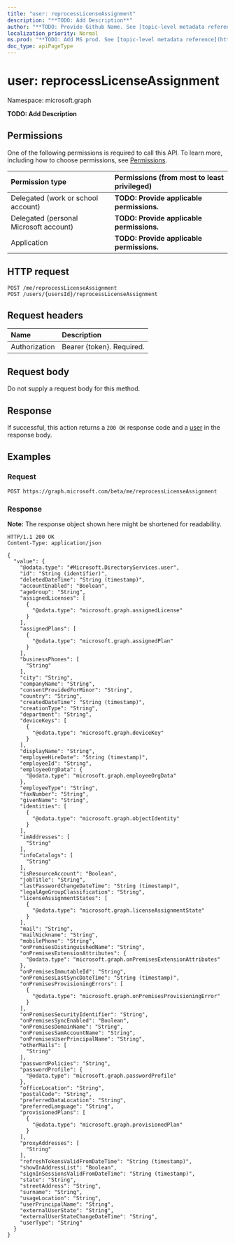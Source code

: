 ```yaml
---
title: "user: reprocessLicenseAssignment"
description: "**TODO: Add Description**"
author: "**TODO: Provide Github Name. See [topic-level metadata reference](https://msgo.azurewebsites.net/add/document/guidelines/metadata.html#topic-level-metadata)**"
localization_priority: Normal
ms.prod: "**TODO: Add MS prod. See [topic-level metadata reference](https://msgo.azurewebsites.net/add/document/guidelines/metadata.html#topic-level-metadata)**"
doc_type: apiPageType
---
```


# user: reprocessLicenseAssignment
Namespace: microsoft.graph

**TODO: Add Description**

## Permissions
One of the following permissions is required to call this API. To learn more, including how to choose permissions, see [Permissions](/graph/permissions-reference).

|Permission type|Permissions (from most to least privileged)|
|:---|:---|
|Delegated (work or school account)|**TODO: Provide applicable permissions.**|
|Delegated (personal Microsoft account)|**TODO: Provide applicable permissions.**|
|Application|**TODO: Provide applicable permissions.**|

## HTTP request

<!-- {
  "blockType": "ignored"
}
-->
``` http
POST /me/reprocessLicenseAssignment
POST /users/{usersId}/reprocessLicenseAssignment
```

## Request headers
|Name|Description|
|:---|:---|
|Authorization|Bearer {token}. Required.|

## Request body
Do not supply a request body for this method.

## Response

If successful, this action returns a `200 OK` response code and a [user](../resources/user.md) in the response body.

## Examples

### Request
<!-- {
  "blockType": "request",
  "name": "user_reprocesslicenseassignment"
}
-->
``` http
POST https://graph.microsoft.com/beta/me/reprocessLicenseAssignment
```


### Response
**Note:** The response object shown here might be shortened for readability.
<!-- {
  "blockType": "response",
  "truncated": true,
  "@odata.type": "Microsoft.DirectoryServices.user"
}
-->
``` http
HTTP/1.1 200 OK
Content-Type: application/json

{
  "value": {
    "@odata.type": "#Microsoft.DirectoryServices.user",
    "id": "String (identifier)",
    "deletedDateTime": "String (timestamp)",
    "accountEnabled": "Boolean",
    "ageGroup": "String",
    "assignedLicenses": [
      {
        "@odata.type": "microsoft.graph.assignedLicense"
      }
    ],
    "assignedPlans": [
      {
        "@odata.type": "microsoft.graph.assignedPlan"
      }
    ],
    "businessPhones": [
      "String"
    ],
    "city": "String",
    "companyName": "String",
    "consentProvidedForMinor": "String",
    "country": "String",
    "createdDateTime": "String (timestamp)",
    "creationType": "String",
    "department": "String",
    "deviceKeys": [
      {
        "@odata.type": "microsoft.graph.deviceKey"
      }
    ],
    "displayName": "String",
    "employeeHireDate": "String (timestamp)",
    "employeeId": "String",
    "employeeOrgData": {
      "@odata.type": "microsoft.graph.employeeOrgData"
    },
    "employeeType": "String",
    "faxNumber": "String",
    "givenName": "String",
    "identities": [
      {
        "@odata.type": "microsoft.graph.objectIdentity"
      }
    ],
    "imAddresses": [
      "String"
    ],
    "infoCatalogs": [
      "String"
    ],
    "isResourceAccount": "Boolean",
    "jobTitle": "String",
    "lastPasswordChangeDateTime": "String (timestamp)",
    "legalAgeGroupClassification": "String",
    "licenseAssignmentStates": [
      {
        "@odata.type": "microsoft.graph.licenseAssignmentState"
      }
    ],
    "mail": "String",
    "mailNickname": "String",
    "mobilePhone": "String",
    "onPremisesDistinguishedName": "String",
    "onPremisesExtensionAttributes": {
      "@odata.type": "microsoft.graph.onPremisesExtensionAttributes"
    },
    "onPremisesImmutableId": "String",
    "onPremisesLastSyncDateTime": "String (timestamp)",
    "onPremisesProvisioningErrors": [
      {
        "@odata.type": "microsoft.graph.onPremisesProvisioningError"
      }
    ],
    "onPremisesSecurityIdentifier": "String",
    "onPremisesSyncEnabled": "Boolean",
    "onPremisesDomainName": "String",
    "onPremisesSamAccountName": "String",
    "onPremisesUserPrincipalName": "String",
    "otherMails": [
      "String"
    ],
    "passwordPolicies": "String",
    "passwordProfile": {
      "@odata.type": "microsoft.graph.passwordProfile"
    },
    "officeLocation": "String",
    "postalCode": "String",
    "preferredDataLocation": "String",
    "preferredLanguage": "String",
    "provisionedPlans": [
      {
        "@odata.type": "microsoft.graph.provisionedPlan"
      }
    ],
    "proxyAddresses": [
      "String"
    ],
    "refreshTokensValidFromDateTime": "String (timestamp)",
    "showInAddressList": "Boolean",
    "signInSessionsValidFromDateTime": "String (timestamp)",
    "state": "String",
    "streetAddress": "String",
    "surname": "String",
    "usageLocation": "String",
    "userPrincipalName": "String",
    "externalUserState": "String",
    "externalUserStateChangeDateTime": "String",
    "userType": "String"
  }
}
```

